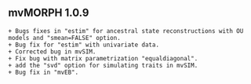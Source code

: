 ## mvMORPH 1.0.9
	+ Bugs fixes in "estim" for ancestral state reconstructions with OU models and "smean=FALSE" option.
	+ Bug fix for "estim" with univariate data.
	+ Corrected bug in mvSIM.
	+ Fix bug with matrix parametrization "equaldiagonal".
	+ add the "svd" option for simulating traits in mvSIM.
	+ Bug fix in "mvEB".